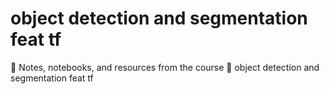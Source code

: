 # object detection and segmentation feat tf
📖 Notes, notebooks, and resources from the course 👾 object detection and segmentation feat tf
